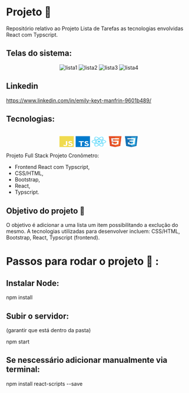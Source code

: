 # Projeto 💼

Repositório relativo ao Projeto Lista de Tarefas as tecnologias envolvidas React com Typscript.  

## Telas do sistema:

<div align="center">
<img width="627" alt="lista1" src="https://user-images.githubusercontent.com/79612116/195959359-9bba4d54-57df-446c-b8ab-721beec7a487.PNG">
<img width="627" alt="lista2" src="https://user-images.githubusercontent.com/79612116/195959425-db0c106b-653c-48e3-9387-864f40ff72f1.PNG">
<img width="627" alt="lista3" src="https://user-images.githubusercontent.com/79612116/195959447-b0eafd01-8f7e-42b8-8fdb-536e95a52057.PNG">
<img width="627" alt="lista4" src="https://user-images.githubusercontent.com/79612116/195959468-5e183468-9180-48a3-9a5f-14fac05e94e4.PNG">
</div>

## Linkedin

https://www.linkedin.com/in/emily-keyt-manfrin-9601b489/


## Tecnologias: 

<div style="display: inline_block theme=radical" align="center"><br>
  <img align="center" alt="M-Js" height="30" width="40"  src="https://raw.githubusercontent.com/devicons/devicon/master/icons/javascript/javascript-plain.svg">
  <img align="center" alt="M-Ts" height="30" width="40" src="https://raw.githubusercontent.com/devicons/devicon/master/icons/typescript/typescript-plain.svg">
  <img align="center" alt="M-React" height="30" width="40" src="https://raw.githubusercontent.com/devicons/devicon/master/icons/react/react-original.svg">
  <img align="center" alt="M-HTML" height="30" width="40" src="https://raw.githubusercontent.com/devicons/devicon/master/icons/html5/html5-original.svg">
  <img align="center" alt="M-CSS" height="30" width="40" src="https://raw.githubusercontent.com/devicons/devicon/master/icons/css3/css3-original.svg">
</div>

Projeto Full Stack Projeto Cronômetro:

- Frontend React com Typscript,
- CSS/HTML,
- Bootstrap,
- React,
- Typscript.

## Objetivo do projeto 📖 

O objetivo é adicionar a uma lista um item possibilitando a exclução do mesmo.
A tecnologias utilizadas para desenvolver incluem: CSS/HTML, Bootstrap, React, Typscript (frontend).

# Passos para rodar o projeto 📖 :

## Instalar Node:

npm install

## Subir o servidor:

(garantir que está dentro da pasta)

npm start

## Se nescessário adicionar manualmente via terminal:

npm install react-scripts --save


